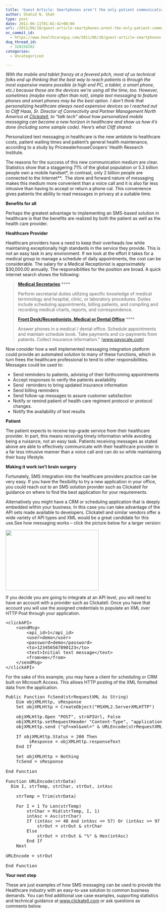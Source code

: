 ```yaml
---
title: 'Guest Article: Smartphones aren’t the only patient communications devices, text messaging works better sometimes'
author: Shahid N. Shah
type: post
date: 2011-06-11T01:02:42+00:00
url: /2011/06/10/guest-article-smartphones-arent-the-only-patient-communications-devices-text-messaging-works-better-sometimes/
oc_commit_id:
  - https://www.healthcareguy.com/2011/06/10/guest-article-smartphones-arent-the-only-patient-communications-devices-text-messaging-works-better-sometimes/1478770742
dsq_thread_id:
  - 328256202
categories:
  - Uncategorized

---
```

_With the mobile and tablet frenzy at a fevered pitch, most of us technical folks end up thinking that the best way to reach patients is through the most expensive means possible (a high end PC, a tablet, a smart phone, etc.) because those are the devices we&#8217;re using all the time, too. However, sometimes (maybe more often than not), simple text messaging to feature phones and smart phones may be the best option. I don&#8217;t think that personalizing healthcare always need expensive devices so I reached out to Cliff Haas, Sr. Director of Connectivity and Partner Management North America at [Clickatell][1], to &#8220;talk tech&#8221; about how personalized mobile messaging can become a new horizon in healthcare and show us how it&#8217;s done (including some sample code). Here&#8217;s what Cliff shared:_

Personalized text messaging in healthcare is the new antidote to healthcare costs, patient waiting times and patient’s general health maintenance, according to a study by PricewaterhouseCoopers’ Health Research Institute.

The reasons for the success of this new communication medium are clear. Statistics show that a staggering 71% of the global population or 5.3 billion people own a mobile handset\*, in contrast, only 2 billion people are connected to the Internet\**.  The store and forward nature of messaging makes this medium more convenient than a voice call and it is also far less intrusive than having to accept or return a phone cal. This convenience gives patients the ability to read messages in privacy at a suitable time.

**Benefits for all**

Perhaps the greatest advantage to implementing an SMS-based solution in healthcare is that the benefits are realized by both the patient as well as the health care provider.

**Healthcare Provider**

Healthcare providers have a need to keep their overheads low while maintaining exceptionally high standards in the service they provide. This is not an easy task in any environment. If we look at the effort it takes for a medical group to manage a schedule of daily appointments, the cost can be considerable. The salary for a Medical Receptionist is approximately $30,000.00 annually. The responsibilities for the position are broad. A quick internet search shows the following:

> [**Medical Secretaries**][2] ****
> 
> Perform secretarial duties utilizing specific knowledge of medical terminology and hospital, clinic, or laboratory procedures. Duties include scheduling appointments, billing patients, and compiling and recording medical charts, reports, and correspondence.
> 
> [**Front Desk/Receptionists, Medical or Dental Office**][3] ****
> 
> Answer phones in a medical / dental office. Schedule appointments and maintain schedule book. Take payments and co-payments from patients. Collect insurance information.” (www.payscale.com)

Now consider how a well implemented messaging integration platform could provide an automated solution to many of these functions, which in turn frees the healthcare professional to tend to other responsibilities.  Messages could be used to:

  * Send reminders to patients, advising of their forthcoming appointments
  * Accept responses to verify the patients availability
  * Send  reminders to bring updated insurance information
  * Send billing reminders
  * Send follow-up messages to assure customer satisfaction
  * Notify or remind patient of health care regiment protocol or protocol changes.
  * Notify the availability of test results

**Patient**

The patient expects to receive top-grade service from their healthcare provider. In part, this means receiving timely information while avoiding being a nuisance, not an easy task. Patients receiving messages as stated above are able to effectively communicate with their healthcare provider in a far less intrusive manner than a voice call and can do so while maintaining their busy lifestyle.

**Making it work isn’t brain surgery**

Fortunately, SMS integration into the healthcare providers practice can be very easy. If you have the flexibility to try a new application in your office, you could reach out to an SMS solution provider such as Clickatell for guidance on where to find the best application for your requirements.

Alternatively you might have a CRM or scheduling application that is deeply embedded within your business. In this case you can take advantage of the API sets made available to developers. Clickatell and similar vendors offer a wide variety of API types and XML would be a great candidate for this use.See how messaging works &#8211; click the picture below for a larger version:

[<img src="/img/uploads/2011/06/clickatell_guest_article_01-300x195.png" alt="" title="clickatell_guest_article_01" width="300" height="195" class="aligncenter size-medium wp-image-1205" />][4]

If you decide you are going to integrate at an API level, you will need to have an account with a provider such as Clickatell. Once you have that account you will use the assigned credentials to populate an XML over HTTP Post through your application.

<pre>&lt;clickAPI&gt;
    &lt;sendMsg&gt;
        &lt;api_id&gt;1&lt;/api_id&gt;
        &lt;user&gt;demo&lt;/user&gt;
        &lt;password&gt;demo&lt;/password&gt;
        &lt;to&gt;123456567890123&lt;/to&gt;
        &lt;text&gt;Initial text message&lt;/text&gt;
        &lt;from&gt;me&lt;/from&gt;
    &lt;/sendMsg&gt;
&lt;/clickAPI&gt;
</pre>

For the sake of this example, you may have a client for scheduling or CRM built on Microsoft Access. This allows HTTP posting of the XML formatted data from the application. 

<pre>Public Function fcSend(strRequestXML As String)
    Dim objXMLHttp, sResponse
    Set objXMLHttp = CreateObject("MSXML2.ServerXMLHTTP")

    objXMLHttp.Open "POST", strAPIUrl, False
    objXMLHttp.setRequestHeader "Content-Type", "application/x-www-form-urlencoded"
    objXMLHttp.send ("qf=xml&xml=" & URLEncode(strRequestXML))

    If objXMLHttp.Status = 200 Then
         sResponse = objXMLHttp.responseText
    End If
    
    Set objXMLHttp = Nothing
    fcSend = sResponse

End Function

Function URLEncode(strData)
  Dim I, strTemp, strChar, strOut, intAsc
  
    strTemp = Trim(strData)
  
    For I = 1 To Len(strTemp)
        strChar = Mid(strTemp, I, 1)
        intAsc = Asc(strChar)
        If (intAsc >= 48 And intAsc &lt;= 57) Or (intAsc >= 97 And intAsc &lt;= 122) Or (intAsc >= 65 And intAsc &lt;= 90) Then
            strOut = strOut &#038; strChar
        Else
            strOut = strOut &#038; "%" &#038; Hex(intAsc)
        End If
    Next
  
URLEncode = strOut
  
End Function
</pre>

**Your next step**

These are just examples of how SMS messaging can be used to provide the Healthcare industry with an easy-to-use solution to common business demands. You can find additional use case examples, supporting statistics and technical guidance at www.clickatell.com or ask questions as comments below.

 [1]: http://www.clickatell.com
 [2]: http://www.payscale.com/Job_Description/Medical_Secretaries
 [3]: http://www.payscale.com/Job_Description/Front_Desk%2fReceptionists%2c_Medical_or_Dental_Office
 [4]: /img/uploads/2011/06/clickatell_guest_article_01.png